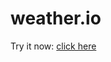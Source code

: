 # weather.io
Try it now: <a href='https://weatherio-bf154.web.app/' target='_blank'>click here </a>
